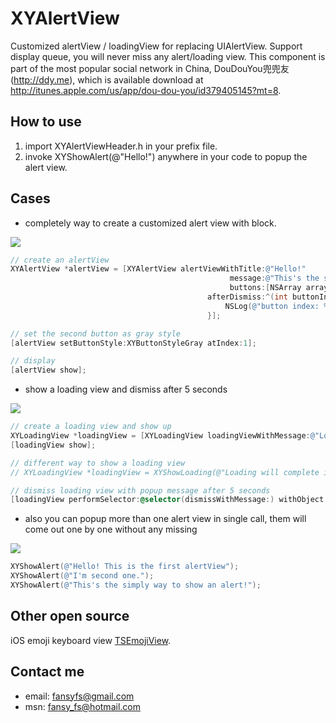 XYAlertView
===========

Customized alertView / loadingView for replacing UIAlertView. Support display queue, you will never miss any alert/loading view.
This component is part of the most popular social network in China, DouDouYou兜兜友 (http://ddy.me), which is available download at http://itunes.apple.com/us/app/dou-dou-you/id379405145?mt=8.

## How to use

1. import XYAlertViewHeader.h in your prefix file.
2. invoke XYShowAlert(@"Hello!") anywhere in your code to popup the alert view.

## Cases
- completely way to create a customized alert view with block.

<img src="http://media3.doudouy.com/users/251/userPhoto/origin/1343356324907.jpg"/>

```ObjectiveC
// create an alertView
XYAlertView *alertView = [XYAlertView alertViewWithTitle:@"Hello!"
                                                 message:@"This's the single alert view demo!"
                                                 buttons:[NSArray arrayWithObjects:@"Ok", @"Cancel", nil]
                                            afterDismiss:^(int buttonIndex) {
                                                NSLog(@"button index: %d pressed!", buttonIndex);
                                            }];

// set the second button as gray style
[alertView setButtonStyle:XYButtonStyleGray atIndex:1];

// display
[alertView show];
```

- show a loading view and dismiss after 5 seconds

<img src="http://media3.doudouy.com/users/251/userPhoto/origin/1343356312864.jpg"/>

```ObjectiveC
// create a loading view and show up
XYLoadingView *loadingView = [XYLoadingView loadingViewWithMessage:@"Loading will complete in 5 seconds..."];
[loadingView show];

// different way to show a loading view
// XYLoadingView *loadingView = XYShowLoading(@"Loading will complete in 5 seconds...");

// dismiss loading view with popup message after 5 seconds
[loadingView performSelector:@selector(dismissWithMessage:) withObject:@"The message comes out once loading view gone." afterDelay:5];
```

- also you can popup more than one alert view in single call, them will come out one by one without any missing

<img src="http://media3.doudouy.com/users/251/userPhoto/origin/1343356280549.jpg"/>

```ObjectiveC
XYShowAlert(@"Hello! This is the first alertView");
XYShowAlert(@"I'm second one.");
XYShowAlert(@"This's the simply way to show an alert!");
```
## Other open source
iOS emoji keyboard view <a href="https://github.com/fly2wind/TSEmojiView">TSEmojiView</a>.

## Contact me

- email: fansyfs@gmail.com
- msn: fansy_fs@hotmail.com